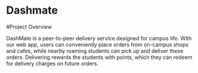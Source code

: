 # Dashmate
#Project Overview

DashMate is a peer-to-peer delivery service designed for campus life. With our web app, users can conveniently place orders from on-campus shops and cafes, while nearby roaming students can pick up and deliver these orders. Delivering rewards the students with points, which they can redeem for delivery charges on future orders.


